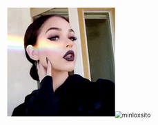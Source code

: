 <img src="Maggie Lindemann.gif" alt="maggie"><img align="center" src="https://github-readme-stats.vercel.app/api?username=minloxsito&show_icons=true&locale=es" alt="minloxsito" />
